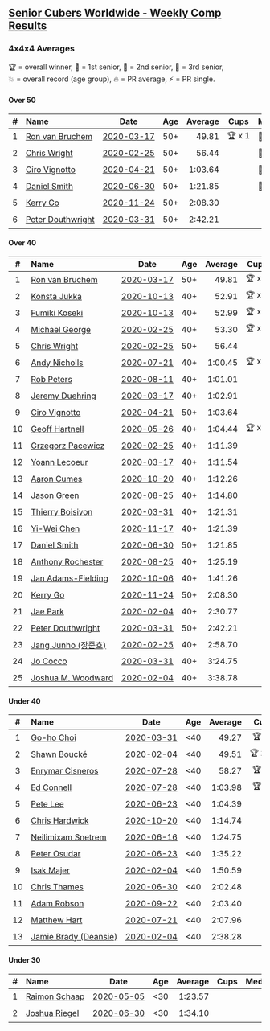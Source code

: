 <style>table {white-space: nowrap;}</style>

## [Senior Cubers Worldwide - Weekly Comp Results](/scw-comp/results/)
### 4x4x4 Averages

<span style="white-space: nowrap;">🏆 = overall winner</span>, <span style="white-space: nowrap;">🥇 = 1st senior</span>, <span style="white-space: nowrap;">🥈 = 2nd senior</span>, <span style="white-space: nowrap;">🥉 = 3rd senior</span>, <span style="white-space: nowrap;">💥 = overall record (age group)</span>, <span style="white-space: nowrap;">🔥 = PR average</span>, <span style="white-space: nowrap;">⚡ = PR single</span>.

#### Over 50

| # | Name | Date | Age | Average | Cups | Medals | Achievements | Video |
| :--: | :-- | :--: | :--: | --: | :--: | :-- | :-- | :-- |
| 1 | [Ron van Bruchem](../../persons/ron_van_bruchem/444.md) | [2020-03-17](../../results/2020-03-17/444.md) | 50+ | 49.81 | 🏆 x 1 | 🥇 x 1 | 💥 x 1, 🔥 x 1, ⚡ x 1 | [Desktop](https://www.facebook.com/events/211732526904866/permalink/216281769783275) / [Mobile](https://m.facebook.com/events/211732526904866?view=permalink&id=216281769783275) |
| 2 | [Chris Wright](../../persons/chris_wright/444.md) | [2020-02-25](../../results/2020-02-25/444.md) | 50+ | 56.44 |  | 🥈 x 3 | 💥 x 1, 🔥 x 1, ⚡ x 1 | [Desktop](https://www.facebook.com/events/805797596592397/permalink/808666752972148) / [Mobile](https://m.facebook.com/events/805797596592397?view=permalink&id=808666752972148) |
| 3 | [Ciro Vignotto](../../persons/ciro_vignotto/444.md) | [2020-04-21](../../results/2020-04-21/444.md) | 50+ | 1:03.64 |  | 🥇 x 1, 🥈 x 2, 🥉 x 1 | 🔥 x 4, ⚡ x 1 | [Desktop](https://www.facebook.com/events/538096063773916/permalink/539566816960174) / [Mobile](https://m.facebook.com/events/538096063773916?view=permalink&id=539566816960174) |
| 4 | [Daniel Smith](../../persons/daniel_smith/444.md) | [2020-06-30](../../results/2020-06-30/444.md) | 50+ | 1:21.85 |  | 🥈 x 1, 🥉 x 3 | 💥 x 1, 🔥 x 5, ⚡ x 6 | [Desktop](https://www.facebook.com/events/284746466306313/permalink/289286089185684) / [Mobile](https://m.facebook.com/events/284746466306313?view=permalink&id=289286089185684) |
| 5 | [Kerry Go](../../persons/kerry_go/444.md) | [2020-11-24](../../results/2020-11-24/444.md) | 50+ | 2:08.30 |  |  | 🔥 x 1, ⚡ x 1 | [Desktop](https://www.facebook.com/kerrygo/videos/10221136662260424) / [Mobile](https://m.facebook.com/kerrygo/videos/10221136662260424) |
| 6 | [Peter Douthwright](../../persons/peter_douthwright/444.md) | [2020-03-31](../../results/2020-03-31/444.md) | 50+ | 2:42.21 |  |  | 🔥 x 2, ⚡ x 3 | [Desktop](https://www.facebook.com/events/269276700734640/permalink/273111433684500) / [Mobile](https://m.facebook.com/events/269276700734640?view=permalink&id=273111433684500) |

#### Over 40

| # | Name | Date | Age | Average | Cups | Medals | Achievements | Video |
| :--: | :-- | :--: | :--: | --: | :--: | :-- | :-- | :-- |
| 1 | [Ron van Bruchem](../../persons/ron_van_bruchem/444.md) | [2020-03-17](../../results/2020-03-17/444.md) | 50+ | 49.81 | 🏆 x 1 | 🥇 x 1 | 💥 x 1, 🔥 x 1, ⚡ x 1 | [Desktop](https://www.facebook.com/events/211732526904866/permalink/216281769783275) / [Mobile](https://m.facebook.com/events/211732526904866?view=permalink&id=216281769783275) |
| 2 | [Konsta Jukka](../../persons/konsta_jukka/444.md) | [2020-10-13](../../results/2020-10-13/444.md) | 40+ | 52.91 | 🏆 x 6 | 🥇 x 6, 🥈 x 3, 🥉 x 2 | 🔥 x 5, ⚡ x 5 | [Desktop](https://www.facebook.com/events/746942356162446/permalink/750804849109530) / [Mobile](https://m.facebook.com/events/746942356162446?view=permalink&id=750804849109530) |
| 3 | [Fumiki Koseki](../../persons/fumiki_koseki/444.md) | [2020-10-13](../../results/2020-10-13/444.md) | 40+ | 52.99 | 🏆 x 1 | 🥇 x 6, 🥈 x 6 | 🔥 x 3, ⚡ x 3 | [Desktop](https://www.facebook.com/events/746942356162446/permalink/752818215574860) / [Mobile](https://m.facebook.com/events/746942356162446?view=permalink&id=752818215574860) |
| 4 | [Michael George](../../persons/michael_george/444.md) | [2020-02-25](../../results/2020-02-25/444.md) | 40+ | 53.30 | 🏆 x 8 | 🥇 x 18, 🥈 x 3 | 💥 x 3, 🔥 x 2, ⚡ x 2 | [Desktop](https://www.facebook.com/events/805797596592397/permalink/805925283246295) / [Mobile](https://m.facebook.com/events/805797596592397?view=permalink&id=805925283246295) |
| 5 | [Chris Wright](../../persons/chris_wright/444.md) | [2020-02-25](../../results/2020-02-25/444.md) | 50+ | 56.44 |  | 🥈 x 3 | 💥 x 1, 🔥 x 1, ⚡ x 1 | [Desktop](https://www.facebook.com/events/805797596592397/permalink/808666752972148) / [Mobile](https://m.facebook.com/events/805797596592397?view=permalink&id=808666752972148) |
| 6 | [Andy Nicholls](../../persons/andy_nicholls/444.md) | [2020-07-21](../../results/2020-07-21/444.md) | 40+ | 1:00.45 | 🏆 x 2 | 🥇 x 3, 🥈 x 8, 🥉 x 1 | 🔥 x 5, ⚡ x 4 | [Desktop](https://www.facebook.com/events/3081159145282455/permalink/3099228516808851) / [Mobile](https://m.facebook.com/events/3081159145282455?view=permalink&id=3099228516808851) |
| 7 | [Rob Peters](../../persons/rob_peters/444.md) | [2020-08-11](../../results/2020-08-11/444.md) | 40+ | 1:01.01 |  | 🥈 x 4, 🥉 x 1 | 🔥 x 3, ⚡ x 2 | [Desktop](https://www.facebook.com/667027593/videos/10158644222542594) / [Mobile](https://m.facebook.com/667027593/videos/10158644222542594) |
| 8 | [Jeremy Duehring](../../persons/jeremy_duehring/444.md) | [2020-03-17](../../results/2020-03-17/444.md) | 40+ | 1:02.91 |  | 🥈 x 2, 🥉 x 7 | 🔥 x 2, ⚡ x 2 | [Desktop](https://www.facebook.com/events/211732526904866/permalink/214826349928817) / [Mobile](https://m.facebook.com/events/211732526904866?view=permalink&id=214826349928817) |
| 9 | [Ciro Vignotto](../../persons/ciro_vignotto/444.md) | [2020-04-21](../../results/2020-04-21/444.md) | 50+ | 1:03.64 |  | 🥇 x 1, 🥈 x 2, 🥉 x 1 | 🔥 x 4, ⚡ x 1 | [Desktop](https://www.facebook.com/events/538096063773916/permalink/539566816960174) / [Mobile](https://m.facebook.com/events/538096063773916?view=permalink&id=539566816960174) |
| 10 | [Geoff Hartnell](../../persons/geoff_hartnell/444.md) | [2020-05-26](../../results/2020-05-26/444.md) | 40+ | 1:04.44 | 🏆 x 1 | 🥇 x 2, 🥈 x 3, 🥉 x 11 | 🔥 x 4, ⚡ x 6 | [Desktop](https://www.facebook.com/events/637852836799991/permalink/639657566619518) / [Mobile](https://m.facebook.com/events/637852836799991?view=permalink&id=639657566619518) |
| 11 | [Grzegorz Pacewicz](../../persons/grzegorz_pacewicz/444.md) | [2020-02-25](../../results/2020-02-25/444.md) | 40+ | 1:11.39 |  |  | 🔥 x 1, ⚡ x 1 | |
| 12 | [Yoann Lecoeur](../../persons/yoann_lecoeur/444.md) | [2020-03-17](../../results/2020-03-17/444.md) | 40+ | 1:11.54 |  |  | 🔥 x 2, ⚡ x 1 | [Desktop](https://www.facebook.com/events/211732526904866/permalink/214999563244829) / [Mobile](https://m.facebook.com/events/211732526904866?view=permalink&id=214999563244829) |
| 13 | [Aaron Cumes](../../persons/aaron_cumes/444.md) | [2020-10-20](../../results/2020-10-20/444.md) | 40+ | 1:12.26 |  | 🥈 x 1, 🥉 x 7 | 🔥 x 9, ⚡ x 6 | [Desktop](https://www.facebook.com/events/758279974902955/permalink/759787304752222) / [Mobile](https://m.facebook.com/events/758279974902955?view=permalink&id=759787304752222) |
| 14 | [Jason Green](../../persons/jason_green/444.md) | [2020-08-25](../../results/2020-08-25/444.md) | 40+ | 1:14.80 |  | 🥈 x 1 | 🔥 x 2, ⚡ x 2 | [Desktop](https://www.facebook.com/jasongreenbowler/videos/10163944613835425) / [Mobile](https://m.facebook.com/jasongreenbowler/videos/10163944613835425) |
| 15 | [Thierry Boisivon](../../persons/thierry_boisivon/444.md) | [2020-03-31](../../results/2020-03-31/444.md) | 40+ | 1:21.31 |  |  | 🔥 x 2, ⚡ x 3 | [Desktop](https://www.facebook.com/events/269276700734640/permalink/271465083849135) / [Mobile](https://m.facebook.com/events/269276700734640?view=permalink&id=271465083849135) |
| 16 | [Yi-Wei Chen](../../persons/yi_wei_chen/444.md) | [2020-11-17](../../results/2020-11-17/444.md) | 40+ | 1:21.39 |  | 🥉 x 1 | 🔥 x 4, ⚡ x 4 | [Desktop](https://www.facebook.com/events/385577379164063/permalink/387565405631927) / [Mobile](https://m.facebook.com/events/385577379164063?view=permalink&id=387565405631927) |
| 17 | [Daniel Smith](../../persons/daniel_smith/444.md) | [2020-06-30](../../results/2020-06-30/444.md) | 50+ | 1:21.85 |  | 🥈 x 1, 🥉 x 3 | 💥 x 1, 🔥 x 5, ⚡ x 6 | [Desktop](https://www.facebook.com/events/284746466306313/permalink/289286089185684) / [Mobile](https://m.facebook.com/events/284746466306313?view=permalink&id=289286089185684) |
| 18 | [Anthony Rochester](../../persons/anthony_rochester/444.md) | [2020-08-25](../../results/2020-08-25/444.md) | 40+ | 1:25.19 |  | 🥉 x 2 | 🔥 x 2, ⚡ x 3 | [Desktop](https://www.facebook.com/events/375269430142971/permalink/376264610043453) / [Mobile](https://m.facebook.com/events/375269430142971?view=permalink&id=376264610043453) |
| 19 | [Jan Adams-Fielding](../../persons/jan_adams_fielding/444.md) | [2020-10-06](../../results/2020-10-06/444.md) | 40+ | 1:41.26 |  |  | 🔥 x 6, ⚡ x 4 | [Desktop](https://www.facebook.com/events/2766581680255939/permalink/2772573576323416) / [Mobile](https://m.facebook.com/events/2766581680255939?view=permalink&id=2772573576323416) |
| 20 | [Kerry Go](../../persons/kerry_go/444.md) | [2020-11-24](../../results/2020-11-24/444.md) | 50+ | 2:08.30 |  |  | 🔥 x 1, ⚡ x 1 | [Desktop](https://www.facebook.com/kerrygo/videos/10221136662260424) / [Mobile](https://m.facebook.com/kerrygo/videos/10221136662260424) |
| 21 | [Jae Park](../../persons/jae_park/444.md) | [2020-02-04](../../results/2020-02-04/444.md) | 40+ | 2:30.77 |  |  | 🔥 x 1, ⚡ x 2 | [Desktop](https://www.facebook.com/groups/1604105099735401/permalink/2135447743267798) / [Mobile](https://m.facebook.com/groups/1604105099735401?view=permalink&id=2135447743267798) |
| 22 | [Peter Douthwright](../../persons/peter_douthwright/444.md) | [2020-03-31](../../results/2020-03-31/444.md) | 50+ | 2:42.21 |  |  | 🔥 x 2, ⚡ x 3 | [Desktop](https://www.facebook.com/events/269276700734640/permalink/273111433684500) / [Mobile](https://m.facebook.com/events/269276700734640?view=permalink&id=273111433684500) |
| 23 | [Jang Junho (장준호)](../../persons/jang_junho/444.md) | [2020-02-25](../../results/2020-02-25/444.md) | 40+ | 2:58.70 |  |  | 🔥 x 1, ⚡ x 1 | [Desktop](https://www.facebook.com/events/805797596592397/permalink/810015492837274) / [Mobile](https://m.facebook.com/events/805797596592397?view=permalink&id=810015492837274) |
| 24 | [Jo Cocco](../../persons/jo_cocco/444.md) | [2020-03-31](../../results/2020-03-31/444.md) | 40+ | 3:24.75 |  |  | 🔥 x 2, ⚡ x 3 | [Desktop](https://www.facebook.com/events/269276700734640/permalink/271293767199600) / [Mobile](https://m.facebook.com/events/269276700734640?view=permalink&id=271293767199600) |
| 25 | [Joshua M. Woodward](../../persons/joshua_m_woodward/444.md) | [2020-02-04](../../results/2020-02-04/444.md) | 40+ | 3:38.78 |  |  | 🔥 x 1, ⚡ x 1 | [Desktop](https://www.facebook.com/joshua.m.woodward.9/videos/10157599917355342) / [Mobile](https://m.facebook.com/joshua.m.woodward.9/videos/10157599917355342) |

#### Under 40

| # | Name | Date | Age | Average | Cups | Medals | Achievements | Video |
| :--: | :-- | :--: | :--: | --: | :--: | :-- | :-- | :-- |
| 1 | [Go-ho Choi](../../persons/go_ho_choi/444.md) | [2020-03-31](../../results/2020-03-31/444.md) | <40 | 49.27 | 🏆 x 3 |  | 💥 x 4, 🔥 x 3, ⚡ x 5 | [Desktop](https://www.facebook.com/events/269276700734640/permalink/272981440364166) / [Mobile](https://m.facebook.com/events/269276700734640?view=permalink&id=272981440364166) |
| 2 | [Shawn Boucké](../../persons/shawn_boucke/444.md) | [2020-02-04](../../results/2020-02-04/444.md) | <40 | 49.51 | 🏆 x 13 |  | 💥 x 1, 🔥 x 1, ⚡ x 7 | [Desktop](https://www.facebook.com/groups/1604105099735401/permalink/2134991299980109) / [Mobile](https://m.facebook.com/groups/1604105099735401?view=permalink&id=2134991299980109) |
| 3 | [Enrymar Cisneros](../../persons/enrymar_cisneros/444.md) | [2020-07-28](../../results/2020-07-28/444.md) | <40 | 58.27 | 🏆 x 1 |  | 🔥 x 1, ⚡ x 2 | [Desktop](https://www.facebook.com/events/299658408049797/permalink/303479464334358) / [Mobile](https://m.facebook.com/events/299658408049797?view=permalink&id=303479464334358) |
| 4 | [Ed Connell](../../persons/ed_connell/444.md) | [2020-07-28](../../results/2020-07-28/444.md) | <40 | 1:03.98 | 🏆 x 1 |  | 🔥 x 4, ⚡ x 5 | [Desktop](https://www.facebook.com/events/299658408049797/permalink/302894051059566) / [Mobile](https://m.facebook.com/events/299658408049797?view=permalink&id=302894051059566) |
| 5 | [Pete Lee](../../persons/pete_lee/444.md) | [2020-06-23](../../results/2020-06-23/444.md) | <40 | 1:04.39 |  |  | 🔥 x 7, ⚡ x 8 | [Desktop](https://www.facebook.com/events/268636114456043/permalink/270820800904241) / [Mobile](https://m.facebook.com/events/268636114456043?view=permalink&id=270820800904241) |
| 6 | [Chris Hardwick](../../persons/chris_hardwick/444.md) | [2020-10-20](../../results/2020-10-20/444.md) | <40 | 1:14.74 |  |  | 🔥 x 2, ⚡ x 2 | [Desktop](https://www.facebook.com/events/758279974902955/permalink/760867857977500) / [Mobile](https://m.facebook.com/events/758279974902955?view=permalink&id=760867857977500) |
| 7 | [Neilimixam Snetrem](../../persons/neilimixam_snetrem/444.md) | [2020-06-16](../../results/2020-06-16/444.md) | <40 | 1:24.75 |  |  | 🔥 x 1, ⚡ x 1 | [Desktop](https://www.facebook.com/events/256188575607890/permalink/257142405512507) / [Mobile](https://m.facebook.com/events/256188575607890?view=permalink&id=257142405512507) |
| 8 | [Peter Osudar](../../persons/peter_osudar/444.md) | [2020-06-23](../../results/2020-06-23/444.md) | <40 | 1:35.22 |  |  | 🔥 x 1, ⚡ x 1 | [Desktop](https://www.facebook.com/events/268636114456043/permalink/273323990653922) / [Mobile](https://m.facebook.com/events/268636114456043?view=permalink&id=273323990653922) |
| 9 | [Isak Majer](../../persons/isak_majer/444.md) | [2020-02-04](../../results/2020-02-04/444.md) | <40 | 1:50.59 |  |  | 🔥 x 1, ⚡ x 1 | [Desktop](https://www.facebook.com/groups/1604105099735401/permalink/2139081646237741) / [Mobile](https://m.facebook.com/groups/1604105099735401?view=permalink&id=2139081646237741) |
| 10 | [Chris Thames](../../persons/chris_thames/444.md) | [2020-06-30](../../results/2020-06-30/444.md) | <40 | 2:02.48 |  |  | 🔥 x 4, ⚡ x 4 | [Desktop](https://www.facebook.com/events/284746466306313/permalink/286467722800854) / [Mobile](https://m.facebook.com/events/284746466306313?view=permalink&id=286467722800854) |
| 11 | [Adam Robson](../../persons/adam_robson/444.md) | [2020-09-22](../../results/2020-09-22/444.md) | <40 | 2:03.40 |  |  | 🔥 x 1, ⚡ x 2 | [Desktop](https://www.facebook.com/100005428097972/videos/1476618139195775) / [Mobile](https://m.facebook.com/100005428097972/videos/1476618139195775) |
| 12 | [Matthew Hart](../../persons/matthew_hart/444.md) | [2020-07-21](../../results/2020-07-21/444.md) | <40 | 2:07.96 |  |  | 🔥 x 1, ⚡ x 1 | [Desktop](https://www.facebook.com/events/1842039515939197/permalink/1845087875634361) / [Mobile](https://m.facebook.com/events/1842039515939197?view=permalink&id=1845087875634361) |
| 13 | [Jamie Brady (Deansie)](../../persons/jamie_brady/444.md) | [2020-02-04](../../results/2020-02-04/444.md) | <40 | 2:38.28 |  |  | 🔥 x 1, ⚡ x 1 | [Desktop](https://www.facebook.com/groups/1604105099735401/permalink/2139163042896268) / [Mobile](https://m.facebook.com/groups/1604105099735401?view=permalink&id=2139163042896268) |

#### Under 30

| # | Name | Date | Age | Average | Cups | Medals | Achievements | Video |
| :--: | :-- | :--: | :--: | --: | :--: | :-- | :-- | :-- |
| 1 | [Raimon Schaap](../../persons/raimon_schaap/444.md) | [2020-05-05](../../results/2020-05-05/444.md) | <30 | 1:23.57 |  |  | 🔥 x 3, ⚡ x 2 | [Desktop](https://www.facebook.com/events/557526585195168/permalink/557561768524983) / [Mobile](https://m.facebook.com/events/557526585195168?view=permalink&id=557561768524983) |
| 2 | [Joshua Riegel](../../persons/joshua_riegel/444.md) | [2020-06-30](../../results/2020-06-30/444.md) | <30 | 1:34.10 |  |  | 🔥 x 3, ⚡ x 3 | [Desktop](https://www.facebook.com/events/284746466306313/permalink/287582532689373) / [Mobile](https://m.facebook.com/events/284746466306313?view=permalink&id=287582532689373) |


<!-- Global site tag (gtag.js) - Google Analytics -->
<script async src="https://www.googletagmanager.com/gtag/js?id=UA-86348435-3"></script>
<script>window.dataLayer = window.dataLayer || []; function gtag() {dataLayer.push(arguments);} gtag('js', new Date()); gtag('config', 'UA-86348435-3');</script>
